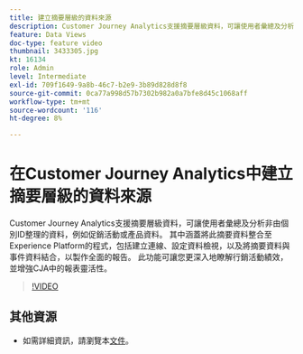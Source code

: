 ```yaml
---
title: 建立摘要層級的資料來源
description: Customer Journey Analytics支援摘要層級資料，可讓使用者彙總及分析非由個別ID整理的資料，例如促銷活動或產品資料。
feature: Data Views
doc-type: feature video
thumbnail: 3433305.jpg
kt: 16134
role: Admin
level: Intermediate
exl-id: 709f1649-9a8b-46c7-b2e9-3b89d828d8f8
source-git-commit: 0ca77a998d57b7302b982a0a7bfe8d45c1068aff
workflow-type: tm+mt
source-wordcount: '116'
ht-degree: 8%

---
```


# 在Customer Journey Analytics中建立摘要層級的資料來源

Customer Journey Analytics支援摘要層級資料，可讓使用者彙總及分析非由個別ID整理的資料，例如促銷活動或產品資料。 其中涵蓋將此摘要資料整合至Experience Platform的程式，包括建立連線、設定資料檢視，以及將摘要資料與事件資料結合，以製作全面的報告。 此功能可讓您更深入地瞭解行銷活動績效，並增強CJA中的報表靈活性。

>[!VIDEO](https://video.tv.adobe.com/v/3433305/?quality=12&learn=on)

## 其他資源

* 如需詳細資訊，請瀏覽本[文件](https://experienceleague.adobe.com/zh-hant/docs/analytics-platform/using/cja-dataviews/summary-data)。
